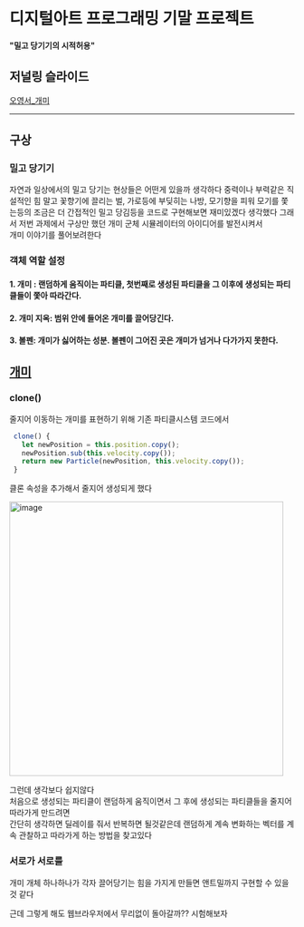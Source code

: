 # 디지털아트 프로그래밍 기말 프로젝트

**"밀고 당기기의 시적허용"**

## 저널링 슬라이드

[오영서_개미](https://docs.google.com/presentation/d/1tHYqxrmMxCJi4WolTrAYjIlzXc_LJ0rmFNPloDS_ewE/edit?usp=sharing)

---

## 구상

### 밀고 당기기

자연과 일상에서의 밀고 당기는 현상들은 어떤게 있을까 생각하다 중력이나 부력같은 직설적인 힘 말고
꽃향기에 끌리는 벌, 가로등에 부딪히는 나방, 모기향을 피워 모기를 쫓는등의 조금은 더 간접적인 밀고 당김등을 코드로 구현해보면 재미있겠다 생각했다
그래서 저번 과제에서 구상만 했던 개미 군체 시뮬레이터의 아이디어를 발전시켜서  
개미 이야기를 풀어보려한다

### 객체 역할 설정

#### 1. 개미 : 랜덤하게 움직이는 파티클, 첫번째로 생성된 파티클을 그 이후에 생성되는 파티클들이 쫓아 따라간다.

#### 2. 개미 지옥: 범위 안에 들어온 개미를 끌어당긴다.

#### 3. 볼펜: 개미가 싫어하는 성분. 볼펜이 그어진 곳은 개미가 넘거나 다가가지 못한다.

## [개미](#1-개미--랜덤하게-움직이는-파티클-첫번째로-생성된-파티클을-그-이후에-생성되는-파티클들이-쫓아-따라간다)



### clone()


줄지어 이동하는 개미를 표현하기 위해 
기존 파티클시스템 코드에서 

```javascript 
 clone() {
   let newPosition = this.position.copy();
   newPosition.sub(this.velocity.copy()); 
   return new Particle(newPosition, this.velocity.copy());
 }  
 ```

클론 속성을 추가해서 줄지어 생성되게 했다

<img width="484" alt="image" src="https://github.com/oseconds/ANT/assets/123317581/15906667-ed89-4be9-9c7a-b9c36f1f7067">

그런데 생각보다 쉽지않다    
처음으로 생성되는 파티클이 랜덤하게 움직이면서 그 후에 생성되는 파티클들을 줄지어 따라가게 만드려면     
간단히 생각하면 딜레이를 줘서 반복하면 될것같은데 랜덤하게 계속 변화하는 벡터를 계속 관찰하고 따라가게 하는 방법을 찾고있다


### 서로가 서로를

개미 개체 하나하나가 각자 끌어당기는 힘을 가지게 만들면
앤트밀까지 구현할 수 있을 것 같다

근데 그렇게 해도 웹브라우저에서 무리없이 돌아갈까??
시험해보자